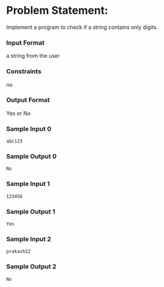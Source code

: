 # Problem Statement:

Implement a program to check if a string contains only digits.

### Input Format

a string from the user

### Constraints

no

### Output Format

Yes or No

### Sample Input 0
```
abc123
```
### Sample Output 0
```
No
```
### Sample Input 1
```
123456
```
### Sample Output 1
```
Yes
```
### Sample Input 2
```
prakash22
```
### Sample Output 2
```
No
```
